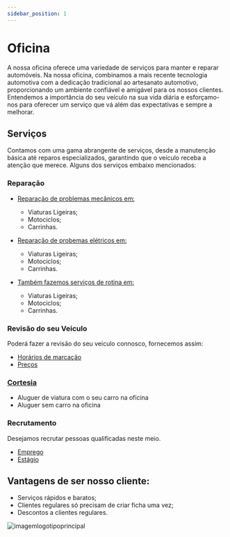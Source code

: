 ```yaml
---
sidebar_position: 1
---
```


# Oficina
A nossa oficina oferece uma variedade de serviços para manter e reparar automóveis. Na nossa oficina, combinamos a mais recente tecnologia automotiva com a dedicação tradicional ao artesanato automotivo, proporcionando um ambiente confiável e amigável para os nossos clientes. Entendemos a importância do seu veículo na sua vida diária e esforçamo-nos para oferecer um serviço que vá além das expectativas e sempre a melhorar.

## Serviços
Contamos com uma gama abrangente de serviços, desde a manutenção básica até reparos especializados, garantindo que o veículo receba a atenção que merece. Alguns dos serviços embaixo mencionados:

### Reparação

+ [Reparação de problemas mecânicos em:](/docs/Serviços/Reparação/Mecânico.md)
    + Viaturas Ligeiras;
    + Motociclos;
    + Carrinhas.


+ [Reparação de probemas elétricos em:](/docs/Serviços/Reparação/Elétrica.md)
    + Viaturas Ligeiras;
    + Motociclos;
    + Carrinhas.

+ [Também fazemos serviços de rotina em:](/docs/Serviços/Reparação/Rotina.md)
    + Viaturas Ligeiras;
    + Motociclos;
    + Carrinhas.

### Revisão do seu Veiculo
Poderá fazer a revisão do seu veiculo connosco, fornecemos assim:
+ [Horários de marcação](/docs/Revisão/Marcação.md)
+ [Preços](/docs/Revisão/Preços.md)

### [Cortesia](/docs/Serviços/Cortesia.md)
+ Aluguer de viatura com o seu carro na oficina
+ Aluguer sem carro na oficina

### Recrutamento
Desejamos recrutar pessoas qualificadas neste meio.
+ [Emprego](/docs/Recrutamento/Emprego.md)
+ [Estágio](/docs/Recrutamento//Estágio.md)


## Vantagens de ser nosso cliente:
+ Serviços rápidos e baratos;
+ Clientes regulares só precisam de criar ficha uma vez;
+ Descontos a clientes regulares.


![imagemlogotipoprincipal](https://cdn.discordapp.com/attachments/1049372613945851975/1188091545954553876/2.png?ex=6599437a&is=6586ce7a&hm=0a27c66662bc43d5e2c46703702de6cb4891a270598ac5c87c239c70c5680cd8&)